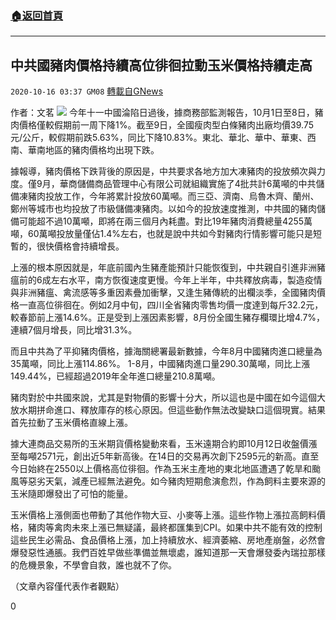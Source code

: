 ###  [:house:返回首頁](https://github.com/ourhimalayas/txt)
---

## 中共國豬肉價格持續高位徘徊拉動玉米價格持續走高
`2020-10-16 03:37 GM08` [轉載自GNews](https://gnews.org/zh-hant/427240/)

作者：文茗
![]()![](https://s3.amazonaws.com/gnews-media-offload/wp-content/uploads/2020/10/16033334/unnamed-2-1.jpg)
今年十一中國淪陷日過後，據商務部監測報告，10月1日至8日，豬肉價格僅較假期前一周下降1%。截至9日，全國瘦肉型白條豬肉出廠均價39.75元/公斤，較假期前跌5.63%，同比下降10.83%。東北、華北、華中、華東、西南、華南地區的豬肉價格均出現下跌。

據報導，豬肉價格下跌背後的原因是，中共要求各地方加大凍豬肉的投放頻次與力度。僅9月，華商儲備商品管理中心有限公司就組織實施了4批共計6萬噸的中共儲備凍豬肉投放工作，今年將累計投放60萬噸。而三亞、濟南、烏魯木齊、蘭州、鄭州等城市也均投放了市級儲備凍豬肉。以如今的投放速度推測，中共國的豬肉儲備可能超不過10萬噸，即將在兩三個月內耗盡。對比19年豬肉消費總量4255萬噸，60萬噸投放量僅佔1.4%左右，也就是說中共如今對豬肉行情影響可能只是短暫的，很快價格會持續增長。

上漲的根本原因就是，年底前國內生豬產能預計只能恢復到，中共親自引進非洲豬瘟前的6成左右水平，南方恢復速度更慢。今年上半年，中共釋放病毒，製造疫情與非洲豬瘟、禽流感等多重因素疊加衝擊，又逢生豬傳統的出欄淡季，全國豬肉價格一直高位徘徊在。例如2月中旬，四川全省豬肉零售均價一度達到每斤32.2元，較春節前上漲14.6%。正是受到上漲因素影響，8月份全國生豬存欄環比增4.7%，連續7個月增長，同比增31.3%。

而且中共為了平抑豬肉價格，據海關總署最新數據，今年8月中國豬肉進口總量為35萬噸，同比上漲114.86%。 1-8月，中國豬肉進口量290.30萬噸，同比上漲149.44%，已經超過2019年全年進口總量210.8萬噸。

豬肉對於中共國來說，尤其是對物價的影響十分大，所以這也是中國在如今這個大放水期拼命進口、釋放庫存的核心原因。但這些動作無法改變缺口這個現實。結果首先拉動了玉米價格直線上漲。

據大連商品交易所的玉米期貨價格變動來看，玉米遠期合約即10月12日收盤價漲至每噸2571元，創出近5年新高後。在14日的交易再次創下2595元的新高。直至今日始終在2550以上價格高位徘徊。作為玉米主產地的東北地區遭遇了乾旱和颱風等惡劣天氣，減產已經無法避免。如今豬肉短期愈演愈烈，作為飼料主要來源的玉米隨即爆發出了可怕的能量。

玉米價格上漲側面也帶動了其他作物大豆、小麥等上漲。這些作物上漲拉高飼料價格，豬肉等禽肉未來上漲已無疑議，最終都匯集到CPI。如果中共不能有效的控制這些民生必需品、食品價格上漲，加上持續放水、經濟萎縮、房地產崩盤，必然會爆發惡性通脹。我們百姓早做些準備並無壞處，誰知道那一天會爆發委內瑞拉那樣的危機景象，不學會自救，誰也就不了你。

（文章內容僅代表作者觀點）

0
